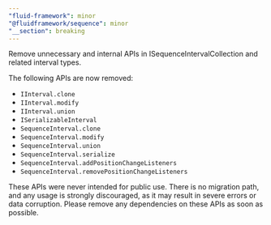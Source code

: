```yaml
---
"fluid-framework": minor
"@fluidframework/sequence": minor
"__section": breaking
---
```

Remove unnecessary and internal APIs in ISequenceIntervalCollection and related interval types.

The following APIs are now removed:
- `IInterval.clone`
- `IInterval.modify`
- `IInterval.union`
- `ISerializableInterval`
- `SequenceInterval.clone`
- `SequenceInterval.modify`
- `SequenceInterval.union`
- `SequenceInterval.serialize`
- `SequenceInterval.addPositionChangeListeners`
- `SequenceInterval.removePositionChangeListeners`

These APIs were never intended for public use. There is no migration path, and any usage is strongly discouraged, as it may result in severe errors or data corruption. Please remove any dependencies on these APIs as soon as possible.
